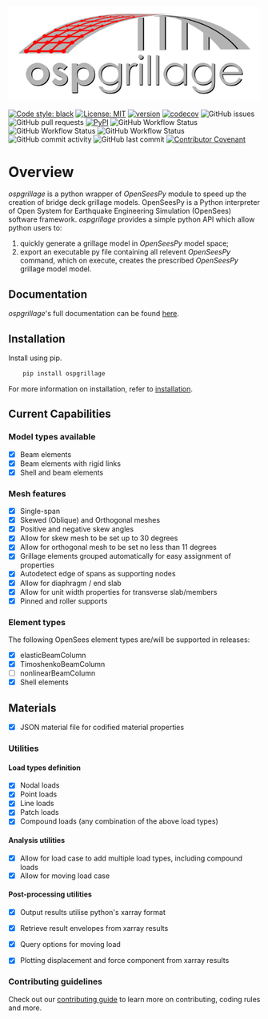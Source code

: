 ![alt text](./docs/source/images/ospgrillage_logo.png?raw=true)

[![Code style: black](https://img.shields.io/badge/code%20style-black-000000.svg)](https://github.com/psf/black)
[![License: MIT](https://img.shields.io/badge/License-MIT-yellow.svg)](https://opensource.org/licenses/MIT)
[![version](https://img.shields.io/github/downloads/MonashSmartStructures/ospgrillage/total?label=version)]() 
[![codecov](https://img.shields.io/gitlab/coverage/MonashSmartStructures/ospgrillage/main?label=codecov)]()
![GitHub issues](https://img.shields.io/github/issues/MonashSmartStructures/ospgrillage?logoColor=yellowgreen)
![GitHub pull requests](https://img.shields.io/github/issues-pr/MonashSmartStructures/ospgrillage?color=yellowgreen)
[![PyPI](https://img.shields.io/pypi/v/ospgrillage)]()
![GitHub Workflow Status](https://img.shields.io/github/workflow/status/MonashSmartStructures/ospgrillage/Build%20and%20deploy)
![GitHub Workflow Status](https://img.shields.io/github/workflow/status/MonashSmartStructures/ospgrillage/Deploy%20to%20GitHub%20Pages?label=gh%20page%20build)
![GitHub Workflow Status](https://img.shields.io/github/workflow/status/MonashSmartStructures/ospgrillage/Tests?label=Tests)
![GitHub commit activity](https://img.shields.io/github/commit-activity/m/MonashSmartStructures/ospgrillage)
![GitHub last commit](https://img.shields.io/github/last-commit/MonashSmartStructures/ospgrillage?color=ff69b4)
[![Contributor Covenant](https://img.shields.io/badge/Contributor%20Covenant-2.1-4baaaa.svg)](code_of_conduct.md)

# Overview

*ospgrillage* is a python wrapper of *OpenSeesPy* module to speed up the creation of bridge deck grillage models. OpenSeesPy is a Python interpreter of Open System for Earthquake Engineering Simulation (OpenSees) software framework. *ospgrillage* provides a simple python API which allow python users to:

1. quickly generate a grillage model in *OpenSeesPy* model space;
2. export an executable py file containing all relevent *OpenSeesPy* command, which on execute, creates the prescribed *OpenSeesPy* grillage model model.

## Documentation

*ospgrillage*'s full documentation can be found [here](https://monashsmartstructures.github.io/ospgrillage/index.html).

## Installation

Install using pip.
```bash
    pip install ospgrillage
```
    
For more information on installation, refer to [installation](https://monashsmartstructures.github.io/ospgrillage/rst/Installation.html).


## Current Capabilities

### Model types available
-  [x] Beam elements
-  [x] Beam elements with rigid links
-  [x] Shell and beam elements

### Mesh features
-  [x] Single-span
-  [x] Skewed (Oblique) and Orthogonal meshes
-  [x] Positive and negative skew angles
-  [x] Allow for skew mesh to be set up to 30 degrees
-  [x] Allow for orthogonal mesh to be set no less than 11 degrees
-  [x] Grillage elements grouped automatically for easy assignment of properties
-  [x] Autodetect edge of spans as supporting nodes
-  [x] Allow for diaphragm / end slab
-  [x] Allow for unit width properties for transverse slab/members
-  [x] Pinned and roller supports

### Element types
The following OpenSees element types are/will be supported in releases:
-  [x] elasticBeamColumn
-  [x] TimoshenkoBeamColumn  
-  [ ] nonlinearBeamColumn
-  [x] Shell elements

## Materials
-  [x] JSON material file for codified material properties


### Utilities
#### Load types definition
-  [x] Nodal loads
-  [x] Point loads
-  [x] Line loads
-  [x] Patch loads
-  [x] Compound loads (any combination of the above load types) 

#### Analysis utilities
-  [x] Allow for load case to add multiple load types, including compound loads
-  [x] Allow for moving load case

#### Post-processing utilities
-  [x] Output results utilise python's xarray format
-  [x] Retrieve result envelopes from xarray results
-  [x] Query options for moving load 
-  [x] Plotting displacement and force component from xarray results


### Contributing guidelines

Check out our [contributing guide](https://github.com/MonashSmartStructures/ospgrillage/blob/main/.github/CONTRIBUTING.md) to learn more on contributing, coding rules and more.
